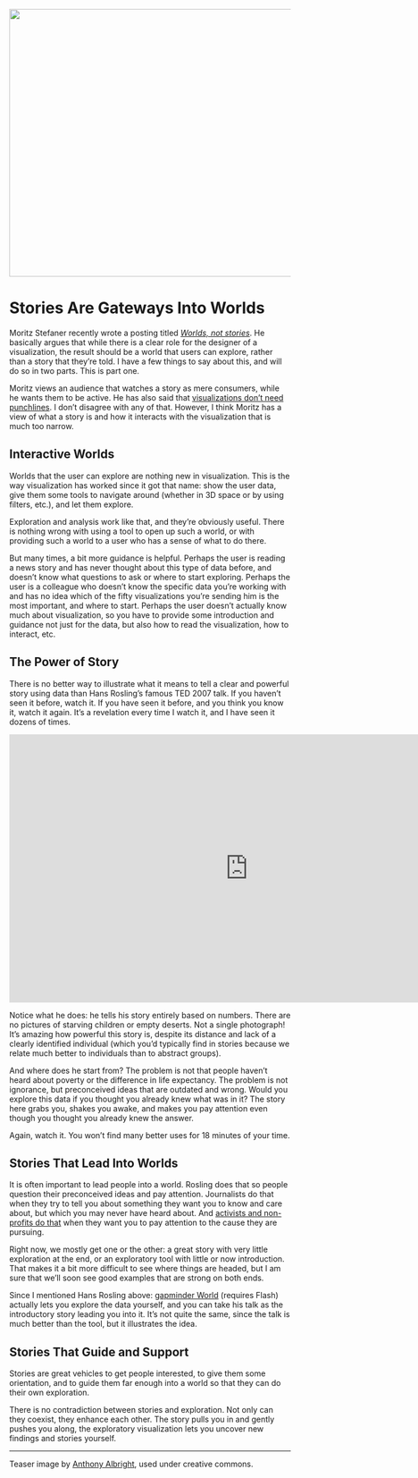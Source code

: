 <p align="center"><img src="https://media.eagereyes.org/wp-content/uploads/2014/03/opendoor.jpg" width="715" height="479" /></p>

# Stories Are Gateways Into Worlds

Moritz Stefaner recently wrote a posting titled <a href="http://well-formed-data.net/archives/1027/worlds-not-stories"><em>Worlds, not stories</em></a>. He basically argues that while there is a clear role for the designer of a visualization, the result should be a world that users can explore, rather than a story that they’re told. I have a few things to say about this, and will do so in two parts. This is part one.

Moritz views an audience that watches a story as mere consumers, while he wants them to be active. He has also said that <a href="http://well-formed-data.net/archives/868/look-ma-no-story">visualizations don’t need punchlines</a>. I don’t disagree with any of that. However, I think Moritz has a view of what a story is and how it interacts with the visualization that is much too narrow.

## Interactive Worlds

Worlds that the user can explore are nothing new in visualization. This is the way visualization has worked since it got that name: show the user data, give them some tools to navigate around (whether in 3D space or by using filters, etc.), and let them explore.

Exploration and analysis work like that, and they’re obviously useful. There is nothing wrong with using a tool to open up such a world, or with providing such a world to a user who has a sense of what to do there.

But many times, a bit more guidance is helpful. Perhaps the user is reading a news story and has never thought about this type of data before, and doesn’t know what questions to ask or where to start exploring. Perhaps the user is a colleague who doesn’t know the specific data you’re working with and has no idea which of the fifty visualizations you’re sending him is the most important, and where to start. Perhaps the user doesn’t actually know much about visualization, so you have to provide some introduction and guidance not just for the data, but also how to read the visualization, how to interact, etc.

## The Power of Story

There is no better way to illustrate what it means to tell a clear and powerful story using data than Hans Rosling’s famous TED 2007 talk. If you haven’t seen it before, watch it. If you have seen it before, and you think you know it, watch it again. It’s a revelation every time I watch it, and I have seen it dozens of times.

<iframe src="http://embed.ted.com/talks/hans_rosling_shows_the_best_stats_you_ve_ever_seen.html" width="854" height="480" frameborder="0" scrolling="no" allowfullscreen="allowfullscreen"></iframe>

Notice what he does: he tells his story entirely based on numbers. There are no pictures of starving children or empty deserts. Not a single photograph! It’s amazing how powerful this story is, despite its distance and lack of a clearly identified individual (which you’d typically find in stories because we relate much better to individuals than to abstract groups).

And where does he start from? The problem is not that people haven’t heard about poverty or the difference in life expectancy. The problem is not ignorance, but preconceived ideas that are outdated and wrong. Would you explore this data if you thought you already knew what was in it? The story here grabs you, shakes you awake, and makes you pay attention even though you thought you already knew the answer.

Again, watch it. You won’t find many better uses for 18 minutes of your time.

## Stories That Lead Into Worlds

It is often important to lead people into a world. Rosling does that so people question their preconceived ideas and pay attention. Journalists do that when they try to tell you about something they want you to know and care about, but which you may never have heard about. And <a href="/blog/2013/revolution-visualized">activists and non-profits do that</a> when they want you to pay attention to the cause they are pursuing.

Right now, we mostly get one or the other: a great story with very little exploration at the end, or an exploratory tool with little or now introduction. That makes it a bit more difficult to see where things are headed, but I am sure that we’ll soon see good examples that are strong on both ends.

Since I mentioned Hans Rosling above: <a href="http://www.gapminder.org/world">gapminder World</a> (requires Flash) actually lets you explore the data yourself, and you can take his talk as the introductory story leading you into it. It’s not quite the same, since the talk is much better than the tool, but it illustrates the idea.

## Stories That Guide and Support

Stories are great vehicles to get people interested, to give them some orientation, and to guide them far enough into a world so that they can do their own exploration.

There is no contradiction between stories and exploration. Not only can they coexist, they enhance each other. The story pulls you in and gently pushes you along, the exploratory visualization lets you uncover new findings and stories yourself.

<hr />

Teaser image by <a href="http://www.flickr.com/photos/anthonyalbright/">Anthony Albright</a>, used under creative commons.
